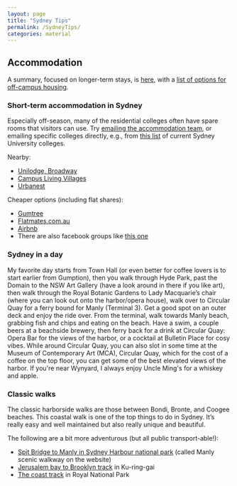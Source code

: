 ```yaml
---
layout: page
title: "Sydney Tips"
permalink: /SydneyTips/
categories: material
---
```


## Accommodation

A summary, focused on longer-term stays, is [here](https://sydney.edu.au/campus-life/accommodation.html), with a [list of options for off-campus housing](https://sydney.studystays.com.au/).

### Short-term accommodation in Sydney

Especially off-season, many of the residential colleges often have spare rooms that visitors can use. Try [emailing the accommodation team](mailto:accommodation.info@sydney.edu.au), or emailing specific colleges directly, e.g., from [this list](https://sydney.edu.au/campus-life/accommodation/live-on-campus/camperdown-darlington/residential-colleges.html) of current Sydney University colleges.

Nearby:
* [Unilodge, Broadway](https://www.unilodge.com.au/unilodge-on-broadway-sydney)
* [Campus Living Villages](https://www.mystudentvillage.com/university/university-of-sydney/)
* [Urbanest](https://urbanest.com.au/sydney/)

Cheaper options (including flat shares):
* [Gumtree](https://www.gumtree.com.au/s-flatshare-houseshare)
* [Flatmates.com.au](https://flatmates.com.au)
* [Airbnb](https://www.airbnb.com.au)
* There are also facebook groups like [this one](https://www.facebook.com/groups/1390345641220199/)

<!-- ## Stuff to do

Newtown is a fun area to explore.
Campos does excellent coffee.
Thier piccolo affogato is one of the best drinks in the world. -->

### Sydney in a day

My favorite day starts from Town Hall (or even better for coffee lovers is to start earlier from Gumption), then you walk through Hyde Park, past the Domain to the NSW Art Gallery (have a look around in there if you like art), then walk through the Royal Botanic Gardens to Lady Macquarie’s chair (where you can look out onto the harbor/opera house), walk over to Circular Quay for a ferry bound for Manly (Terminal 3).
Get a good spot on an outer deck and enjoy the ride over.
From the terminal, walk towards Manly beach, grabbing fish and chips and eating on the beach.
Have a swim, a couple beers at a beachside brewery, then ferry back for a drink at Circular Quay: Opera Bar for the views of the harbor, or a cocktail at Bulletin Place for cosy vibes.
While around Circular Quay, you can also slot in some time at the Museum of Contemporary Art (MCA), Circular Quay, which for the cost of a coffee on the top floor, you can get some of the best elevated views of the harbor.
If you're near Wynyard, I always enjoy Uncle Ming's for a whiskey and apple.

### Classic walks

The classic harborside walks are those between Bondi, Bronte, and Coogee beaches.
This coastal walk is one of the top things to do in Sydney.
It’s really easy and well maintained but also really unique and beautiful.

The following are a bit more adventurous (but all public transport-able!):
* [Spit Bridge to Manly in Sydney Harbour national park](http://www.environment.nsw.gov.au/nationalparks/parkwalking.aspx?id=n0039) (called Manly scenic walkway on the website)
* [Jerusalem bay to Brooklyn track](http://www.environment.nsw.gov.au/nationalparks/parkWalking.aspx?id=N0019) in Ku-ring-gai
* [The coast track](http://www.environment.nsw.gov.au/nationalparks/parkWalking.aspx?id=N0030) in Royal National Park
